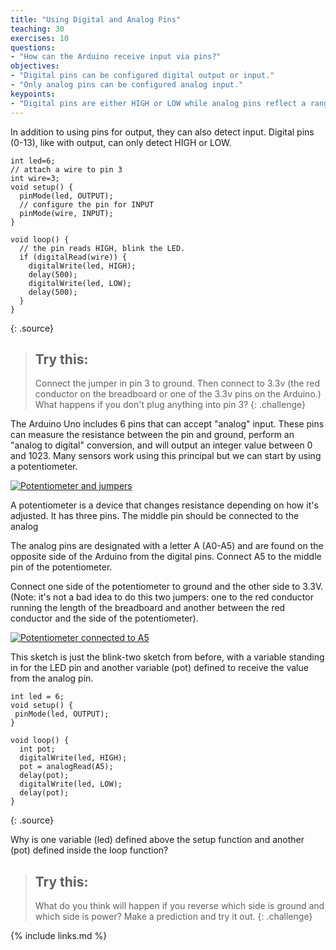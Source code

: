 ```yaml
---
title: "Using Digital and Analog Pins"
teaching: 30
exercises: 10
questions:
- "How can the Arduino receive input via pins?"
objectives:
- "Digital pins can be configured digital output or input."
- "Only analog pins can be configured analog input."
keypoints:
- "Digital pins are either HIGH or LOW while analog pins reflect a range from 0-1023."
---
```


In addition to using pins for output, they can also detect input. Digital pins (0-13), like with output, can only detect HIGH or LOW.

~~~
int led=6;
// attach a wire to pin 3
int wire=3;
void setup() {
  pinMode(led, OUTPUT);
  // configure the pin for INPUT
  pinMode(wire, INPUT);
}

void loop() {
  // the pin reads HIGH, blink the LED.
  if (digitalRead(wire)) {
    digitalWrite(led, HIGH);
    delay(500);
    digitalWrite(led, LOW);
    delay(500);
  }
}
~~~
{: .source}

> ## Try this:
>
> Connect the jumper in pin 3 to ground. Then connect to 3.3v (the
> red conductor on the breadboard or one of the 3.3v pins on the
> Arduino.) What happens if you don't plug anything into pin 3?
{: .challenge}

The Arduino Uno includes 6 pins that can accept "analog" input. These pins can measure the resistance between the pin and ground, perform an "analog to digital" conversion, and will output an integer value between 0 and 1023. Many sensors work using this principal but we can start by using a potentiometer.

<a href="{{ page.root }}/fig/potentiometer_parts_med.jpg">
  <img src="{{ page.root }}/fig/potentiometer_parts_full.jpg" alt="Potentiometer and jumpers" />
</a>

A potentiometer is a device that changes resistance depending on how it's adjusted. It has three pins. The middle pin should be connected to the analog

The analog pins are designated with a letter A (A0-A5) and are found on the opposite side of the Arduino from the digital pins. Connect A5 to the middle pin of the potentiometer.

Connect one side of the potentiometer to ground and the other side to 3.3V. (Note: it's not a bad idea to do this two jumpers: one to the red conductor running the length of the breadboard and another between the red conductor and the side of the potentiometer).

<a href="{{ page.root }}/fig/potentiometer_med.jpg">
  <img src="{{ page.root }}/fig/potentiometer_full.jpg" alt="Potentiometer connected to A5" />
</a>

This sketch is just the blink-two sketch from before, with a variable standing in for the LED pin and another variable (pot) defined to receive the value from the analog pin.

~~~
int led = 6;
void setup() {
 pinMode(led, OUTPUT);
}

void loop() {
  int pot;
  digitalWrite(led, HIGH);
  pot = analogRead(A5);
  delay(pot);
  digitalWrite(led, LOW);
  delay(pot);
}
~~~
{: .source}

Why is one variable (led) defined above the setup function and another (pot) defined inside the loop function?

> ## Try this:
>
> What do you think will happen if you reverse which side is ground and which side is power? Make a prediction and try it out.
{: .challenge}


{% include links.md %}
